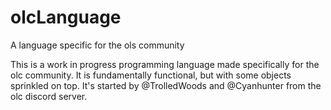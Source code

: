 # olcLanguage
A language specific for the ols community

This is a work in progress programming language made specifically for the olc community. It is fundamentally functional, but with some objects sprinkled on top.
It's started by @TrolledWoods and @Cyanhunter from the olc discord server.
